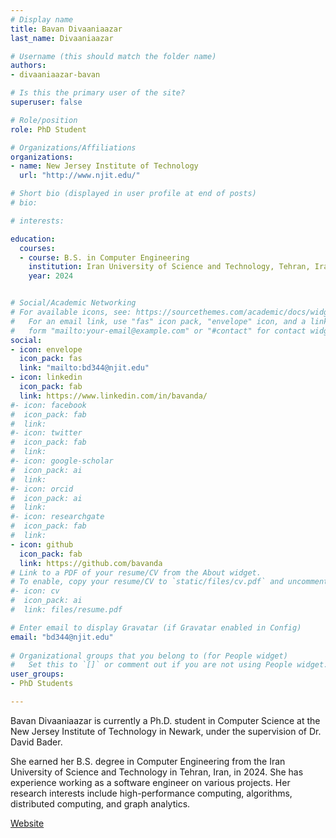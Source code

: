```yaml
---
# Display name
title: Bavan Divaaniaazar
last_name: Divaaniaazar

# Username (this should match the folder name)
authors:
- divaaniaazar-bavan

# Is this the primary user of the site?
superuser: false

# Role/position
role: PhD Student

# Organizations/Affiliations
organizations:
- name: New Jersey Institute of Technology
  url: "http://www.njit.edu/"

# Short bio (displayed in user profile at end of posts)
# bio:

# interests:

education:
  courses:
  - course: B.S. in Computer Engineering
    institution: Iran University of Science and Technology, Tehran, Iran
    year: 2024


# Social/Academic Networking
# For available icons, see: https://sourcethemes.com/academic/docs/widgets/#icons
#   For an email link, use "fas" icon pack, "envelope" icon, and a link in the
#   form "mailto:your-email@example.com" or "#contact" for contact widget.
social:
- icon: envelope
  icon_pack: fas
  link: "mailto:bd344@njit.edu"
- icon: linkedin
  icon_pack: fab
  link: https://www.linkedin.com/in/bavanda/
#- icon: facebook
#  icon_pack: fab
#  link: 
#- icon: twitter
#  icon_pack: fab
#  link: 
#- icon: google-scholar
#  icon_pack: ai
#  link: 
#- icon: orcid
#  icon_pack: ai
#  link: 
#- icon: researchgate
#  icon_pack: fab
#  link: 
- icon: github
  icon_pack: fab
  link: https://github.com/bavanda
# Link to a PDF of your resume/CV from the About widget.
# To enable, copy your resume/CV to `static/files/cv.pdf` and uncomment the lines below.  
#- icon: cv
#  icon_pack: ai
#  link: files/resume.pdf

# Enter email to display Gravatar (if Gravatar enabled in Config)
email: "bd344@njit.edu"
  
# Organizational groups that you belong to (for People widget)
#   Set this to `[]` or comment out if you are not using People widget.  
user_groups:
- PhD Students

---
```


Bavan Divaaniaazar is currently a Ph.D. student in Computer Science at the New Jersey Institute of Technology in Newark, under the supervision of Dr. David Bader.

She earned her B.S. degree in Computer Engineering from the Iran University of Science and Technology in Tehran, Iran, in 2024. She has experience working as a software engineer on various projects. Her research interests include high-performance computing, algorithms, distributed computing, and graph analytics.

[Website](https://bavanda.dev/)